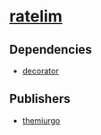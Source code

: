 # [ratelim](https://pypi.org/project/ratelim)

## Dependencies
- [decorator](packages/d/decorator.md)



## Publishers
- [themiurgo](https://pypi.org/user/themiurgo)

